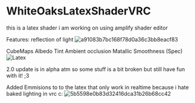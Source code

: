 # WhiteOaksLatexShaderVRC

this is a latex shader i am working on using  amplify shader editor 

Features: reflection of light
![a91083b7bc168f78d0a36c3bb8eacf83](https://user-images.githubusercontent.com/81419980/156875522-d0e62bf8-96fb-49c8-9240-f2800d9c998a.gif)

CubeMaps Albedo Tint Ambient occlusion Matallic Smoothness (Spec) 
![Latex](https://user-images.githubusercontent.com/81419980/157113998-c1f2ce10-1896-4ad3-9c1f-a525ea7d3782.PNG)





2.0 update is in alpha atm so some stuff is a bit broken but still have fun with it! ;3

Added Emmisions to to the latex that only work in realtime because i hate baked lighting in vrc c:
![5b5598e0b83d32416dca31b26b68cc42](https://user-images.githubusercontent.com/81419980/157045660-e506b640-d99f-4cbc-bf4a-b93276594332.gif)
